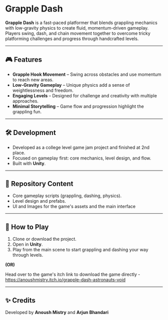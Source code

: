 # Grapple Dash

**Grapple Dash** is a fast-paced platformer that blends grappling mechanics with low-gravity physics to create fluid, momentum-driven gameplay.  
Players swing, dash, and chain movement together to overcome tricky platforming challenges and progress through handcrafted levels.

---

## 🎮 Features
- **Grapple Hook Movement** – Swing across obstacles and use momentum to reach new areas.
- **Low-Gravity Gameplay** – Unique physics add a sense of weightlessness and freedom.
- **Engaging Levels** – Designed for challenge and creativity with multiple approaches.
- **Minimal Storytelling** – Game flow and progression highlight the grappling fun.

---

## 🛠️ Development
- Developed as a college level game jam project and finished at 2nd place.
- Focused on gameplay first: core mechanics, level design, and flow.
- Built with **Unity**.

---

## 📂 Repository Content
- Core gameplay scripts (grappling, dashing, physics).
- Level design and prefabs.
- UI and Images for the game's assets and the main interface

---

## 🚀 How to Play
1. Clone or download the project.
2. Open in **Unity**.
3. Play from the main scene to start grappling and dashing your way through levels.

**(OR)**

   Head over to the game's itch link to download the game directly - https://anoushmistry.itch.io/grapple-dash-astronauts-void

---

## ✨ Credits
Developed by **Anoush Mistry** and **Arjun Bhandari**

